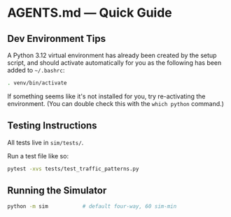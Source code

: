 # AGENTS.md — Quick Guide

## Dev Environment Tips

A Python 3.12 virtual environment has already been created by the setup script, and should activate automatically for you as the following has been added to `~/.bashrc`:

```bash
. venv/bin/activate
```

If something seems like it's not installed for you, try re-activating the environment.
(You can double check this with the `which python` command.)

## Testing Instructions

All tests live in `sim/tests/`.

Run a test file like so:

  ```bash
  pytest -xvs tests/test_traffic_patterns.py
  ```

## Running the Simulator

```bash
python -m sim           # default four-way, 60 sim-min
```
